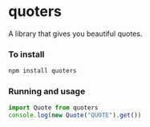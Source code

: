 # quoters
A library that gives you beautiful quotes.

### To install
```sh
npm install quoters
```

### Running and usage
```js
import Quote from quoters
console.log(new Quote("QUOTE").get())
```